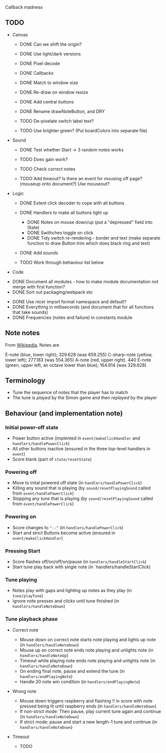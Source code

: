 


Callback madness

## TODO

* Canvas

  + DONE Can we shift the origin?
  + DONE Use light/dark versions
  + DONE Pixel decode
  + DONE Callbacks
  + DONE Match to window size
  + DONE Re-draw on window resize
  + DONE Add central buttons
  + DONE Rename drawNoteButton, and DRY

  + TODO De-pixelate switch label text?
  + TODO Use brighter green? (Put boardColors into separate file)

* Sound

  + DONE Test whether Start -> 3 random notes works

  + TODO Does gain work?
  + TODO Check correct notes
  + TODO Add timeout? Is there an event for mousing off page? (mouseup onto document?) Use mouseout?

* Logic

  + DONE Extent click decoder to cope with all buttons
  + DONE Handlers to make all buttons light up
    - DONE Notes on mouse down/up (put a "depressed" field into State)
    - DONE Swithches toggle on click
    - DONE Tidy switch re-rendering - border and text (make separate function to draw Button trim which does black ring and text)
  + DONE Add sounds

  + TODO Work through behaviour list below

* Code

 + DONE Document all modules - how to make module documentation not merge with first function?
 + DONE Sort out packaging/webpack etc
 * DONE Use nicer import format namespace and default?
 * DONE Everything in milliseconds (and document that for all functions that take sounds)
 * DONE Frequencies (notes and failure) in constants module

## Note notes

From [Wikipedia](https://en.wikipedia.org/wiki/Simon_(game)), Notes are

E-note (blue, lower right);  329.628  (was 659.255)
C-sharp-note (yellow, lower left); 277.183 (was 554.365)
A-note (red, upper right). 440
E-note (green, upper left, an octave lower than blue); 164.814 (was 329.628)

## Terminology

* Tune the sequence of notes that the player has to match
* The tune is *played* by the Simon game and then *replayed* by the player

## Behaviour (and implementation note)

### Initial power-off state

* Power button active (implented in `event/makeClickHandler` and `handlers/handlePowerClick`)
* All other buttons inactive (ensured in the three top-level handlers in `event`)
* Score blank (part of `state/resetState`)

### Powering off

* Move to inital powered off state (in `handlers/handlePowerClick`)
* Killing any sound that is playing (by `sound/resetPlayingSound` called from `event/handlePowerClick`)
* Stopping any tune that is playing (by `sound/resetPlayingSound` called from `event/handlePowerClick`)

### Powering on

* Score changes to `"--"` (in `handlers/handlePowerClick`)
* Start and strict Buttons become active (ensured in `event/makeClickHandler`)

### Pressing Start

* Score flashes off/on/off/on/pause (in `handlers/handleStartClick`)
* Start tune play back with single note (in `handlers/handleStartClick)

### Tune playing

* Notes play with gaps and lighting up notes as they play (in `tune/playTune`)
* Ignore note presses and clicks until tune finished (in `handlers/handleNoteDown`)

### Tune playback phase

* Correct note

  + Mouse down on correct note starts note playing and lights up note (in `handlers/handleNoteDown`)
  + Mouse up on correct note ends note playing and unlights note (in `handlers/handleNoteUp`)
  + Timeout while playing note ends note playing and unlights note (in `handlers/handleNoteDown`)
  + On ending final note, pause and extend the tune (in `handlers/endPlayingNote`)
  + Handle 20 note win condition (in `handlers/endPlayingNote`)

* Wrong note

  + Mouse down triggers raspberry  and flashing !! in score with note pressed being lit until raspberry ends (in `handlers/handleNoteDown`)
  + If non-strict mode: Then pause, play current tune again and continue (in `handlers/handleNoteDown`)
  + If strict mode: pause and start a new length-1 tune and continue (in `handlers/handleNoteDown`)

* Timeout

  + TODO


